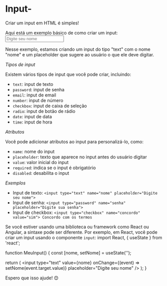 # Input-
Criar um input em HTML é simples!

Aqui está um exemplo básico de como criar um input:
<input type="text" name="nome" placeholder="Digite seu nome">

Nesse exemplo, estamos criando um input do tipo "text" com o nome "nome" e um placeholder que sugere ao usuário o que ele deve digitar.

*Tipos de input*

Existem vários tipos de input que você pode criar, incluindo:

- `text`: input de texto
- `password`: input de senha
- `email`: input de email
- `number`: input de número
- `checkbox`: input de caixa de seleção
- `radio`: input de botão de rádio
- `date`: input de data
- `time`: input de hora

*Atributos*

Você pode adicionar atributos ao input para personalizá-lo, como:

- `name`: nome do input
- `placeholder`: texto que aparece no input antes do usuário digitar
- `value`: valor inicial do input
- `required`: indica se o input é obrigatório
- `disabled`: desabilita o input

*Exemplos*

- Input de texto: `<input type="text" name="nome" placeholder="Digite seu nome">`
- Input de senha: `<input type="password" name="senha" placeholder="Digite sua senha">`
- Input de checkbox: `<input type="checkbox" name="concordo" value="sim"> Concordo com os termos`

Se você estiver usando uma biblioteca ou framework como React ou Angular, a sintaxe pode ser diferente. Por exemplo, em React, você pode criar um input usando o componente `input`:
import React, { useState } from 'react';

function MeuInput() {
  const [nome, setNome] = useState('');

  return (
    <input
      type="text"
      value={nome}
      onChange={(event) => setNome(event.target.value)}
      placeholder="Digite seu nome"
    />
  );
}

Espero que isso ajude! 😊
